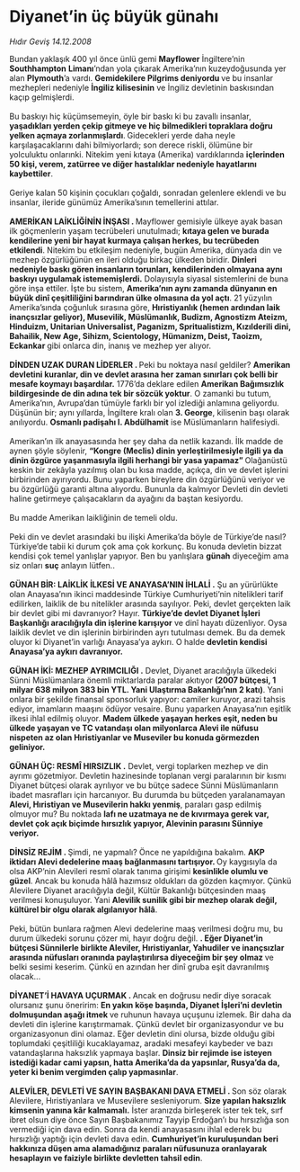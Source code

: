 # Diyanet’in üç büyük günahı

*Hıdır Geviş 14.12.2008*

<div class="taraf_structure_2col_1zq">
<div class="margen_n">



 <p>Bundan yaklaşık 400 yıl önce ünlü gemi <b>Mayflower</b> İngiltere’nin <b>Southhampton</b> <b>Limanı</b>’ndan yola çıkarak Amerika’nın kuzeydoğusunda yer alan <b>Plymouth</b>’a vardı. <b>Gemidekilere Pilgrims deniyordu </b>ve bu insanlar mezhepleri nedeniyle <b>İngiliz kilisesinin</b> ve İngiliz devletinin baskısından kaçıp gelmişlerdi. <br/><br/>Bu baskıyı hiç küçümsemeyin, öyle bir baskı ki bu zavallı insanlar, <b>yaşadıkları yerden çekip gitmeye ve hiç bilmedikleri topraklara doğru yelken açmaya zorlanmışlardı</b>.<b> </b>Gidecekleri yerde daha neyle karşılaşacaklarını dahi bilmiyorlardı; son derece riskli, ölümüne bir yolculuktu onlarınki. Nitekim yeni kıtaya (Amerika) vardıklarında <b>içlerinden 50 kişi, verem, zatürree ve diğer hastalıklar nedeniyle hayatlarını kaybettiler</b>. <br/><br/>Geriye kalan 50 kişinin çocukları çoğaldı, sonradan gelenlere eklendi ve bu insanlar, ileride günümüz Amerika’sının temellerini attılar. <b><br/><br/>AMERİKAN LAİKLİĞİNİN İNŞASI . </b>Mayflower gemisiyle ülkeye ayak basan ilk göçmenlerin yaşam tecrübeleri unutulmadı; <b>kıtaya gelen ve burada kendilerine yeni bir hayat kurmaya çalışan herkes, bu tecrübeden etkilendi</b>. Nitekim bu etkileşim nedeniyle, bugün Amerika, dünyada din ve mezhep özgürlüğünün en ileri olduğu birkaç ülkeden biridir. <b>Dinleri nedeniyle baskı gören insanların torunları, kendilerinden olmayana aynı baskıyı uygulamak istememişlerdi.</b> Dolayısıyla siyasal sistemlerini de buna göre inşa ettiler. İşte bu sistem, <b>Amerika’nın aynı zamanda dünyanın en büyük dinî çeşitliliğini barındıran ülke olmasına da yol açtı</b>. 21 yüzyılın Amerika’sında çoğunluk sırasına göre, <b>Hıristiyanlık (hemen ardından laik inançsızlar geliyor), Musevilik, Müslümanlık, Budizm, Agnostizm Ateizm, Hinduizm, Unitarian Universalist, Paganizm, Spritualistizm, Kızılderili dini, Bahailik, New Age, Sihizm, Scientology, Hümanizm, Deist, Taoizm, Eckankar </b>gibi onlarca din, inanış ve mezhep yer alıyor.<b> <br/><br/>DİNDEN UZAK DURAN LİDERLER . </b>Peki bu noktaya nasıl geldiler? <b>Amerikan devletini kuranlar, din ve devlet arasına her zaman sınırları çok belli bir mesafe koymayı başardılar.</b> 1776’da deklare edilen <b>Amerikan Bağımsızlık bildirgesinde de din adına tek bir sözcük yoktur</b>. O zamanki bu tutum, Amerika’nın, Avrupa’dan tümüyle farklı bir yol izlediği anlamına geliyordu. Düşünün bir; aynı yıllarda, İngiltere kralı olan <b>3. George</b>, kilisenin başı olarak anılıyordu. <b>Osmanlı padişahı I. Abdülhamit</b> ise Müslümanların halifesiydi. <br/><br/>Amerikan’ın ilk anayasasında her şey daha da netlik kazandı. İlk madde de aynen şöyle söylenir, <b>“Kongre (Meclis) dinin yerleştirilmesiyle ilgili ya da dinin özgürce yaşanmasıyla ilgili herhangi bir yasa yapamaz” </b>Olağanüstü keskin bir zekâyla yazılmış olan bu kısa madde, açıkça, din ve devlet işlerini birbirinden ayırıyordu. Bunu yaparken bireylere din özgürlüğünü veriyor ve bu özgürlüğü garanti altına alıyordu. Bununla da kalmıyor Devleti din devleti haline getirmeye çalışacakların da ayağını da baştan kesiyordu. <br/><br/>Bu madde Amerikan laikliğinin de temeli oldu. <br/><br/>Peki din ve devlet arasındaki bu ilişki Amerika’da böyle de Türkiye’de nasıl? Türkiye’de tabii ki durum çok ama çok korkunç. Bu konuda devletin bizzat kendisi çok temel yanlışlar yapıyor. Ben bu yanlışlara <b>günah</b> diyeceğim ama siz onları <b>suç</b> anlayın lütfen..<b> <br/><br/>GÜNAH BİR: LAİKLİK İLKESİ VE ANAYASA’NIN İHLALİ .</b> Şu an yürürlükte olan Anayasa’nın ikinci maddesinde Türkiye Cumhuriyeti’nin nitelikleri tarif edilirken, laiklik de bu nitelikler arasında sayılıyor. Peki, devlet gerçekten laik bir devlet gibi mi davranıyor? Hayır. <b>Türkiye’de devlet Diyanet İşleri Başkanlığı aracılığıyla din işlerine karışıyor</b> ve dinî hayatı düzenliyor. Oysa laiklik devlet ve din işlerinin birbirinden ayrı tutulması demek. Bu da demek oluyor ki Diyanet’in varlığı Anayasa’ya aykırı. O halde <b>devletin kendisi Anayasa’ya aykırı davranıyor. <br/><br/>GÜNAH İKİ: MEZHEP AYRIMCILIĞI .</b> Devlet, Diyanet aracılığıyla ülkedeki Sünni Müslümanlara önemli miktarlarda paralar akıtıyor <b>(2007 bütçesi, 1 milyar 638 milyon 383 bin YTL. Yani Ulaştırma Bakanlığı’nın 2 katı)</b>. Yani onlara bir şekilde finansal sponsorluk yapıyor: camiler kuruyor, arazi tahsis ediyor, imamların maaşını ödüyor vesaire. Bunu yaparken Anayasa’nın eşitlik ilkesi ihlal edilmiş oluyor. <b>Madem ülkede yaşayan herkes eşit, neden bu ülkede yaşayan ve TC vatandaşı olan milyonlarca Alevi ile nüfusu nispeten az olan Hıristiyanlar ve Museviler bu konuda görmezden geliniyor. <br/><br/>GÜNAH ÜÇ: RESMÎ HIRSIZLIK .</b> Devlet, vergi toplarken mezhep ve din ayrımı gözetmiyor. Devletin hazinesinde toplanan vergi paralarının bir kısmı Diyanet bütçesi olarak ayrılıyor ve bu bütçe sadece Sünni Müslümanların ibadet masrafları için harcanıyor. Bu durumda bu bütçeden yaralanamayan <b>Alevi, Hıristiyan ve Musevilerin hakkı yenmiş</b>, paraları gasp edilmiş olmuyor mu? Bu noktada <b>lafı ne uzatmaya ne de kıvırmaya gerek var, devlet çok açık biçimde hırsızlık yapıyor, Alevinin parasını Sünniye veriyor. <br/><br/>DİNSİZ REJİM . </b>Şimdi, ne yapmalı? Önce ne yapıldığına bakalım. <b>AKP iktidarı Alevi dedelerine maaş bağlanmasını tartışıyor. </b>Oy kaygısıyla da olsa AKP’nin Alevileri resmî olarak tanıma girişimi <b>kesinlikle olumlu ve güzel</b>. Ancak bu konuda hâlâ hazımsız oldukları da gözden kaçmıyor. Çünkü Alevilere Diyanet aracılığıyla değil, Kültür Bakanlığı bütçesinden maaş verilmesi konuşuluyor. Yani <b>Alevilik sunilik gibi bir mezhep olarak değil, kültürel bir olgu olarak algılanıyor hâlâ</b>. <br/><br/>Peki, bütün bunlara rağmen Alevi dedelerine maaş verilmesi doğru mu, bu durum ülkedeki sorunu çözer mi, hayır doğru değil. <b>. Eğer Diyanet’in bütçesi Sünnilerle birlikte Aleviler, Hıristiyanlar, Yahudiler ve inançsızlar arasında nüfusları oranında paylaştırılırsa diyeceğim bir şey olmaz </b>ve belki sesimi keserim. Çünkü en azından her dinî gruba eşit davranılmış olacak...<b> <br/><br/>DİYANET’İ HAVAYA UÇURMAK . </b>Ancak en doğrusu nedir diye soracak olursanız şunu öneririm: <b>En yakın köşe başında, Diyanet İşleri’ni devletin dolmuşundan aşağı itmek </b>ve ruhunun havaya uçuşunu izlemek. Bir daha da devleti din işlerine karıştırmamak. Çünkü devlet bir organizasyondur ve bu organizasyonun dini olamaz. Eğer devletin dini olursa, bizde olduğu gibi toplumdaki çeşitliliği kucaklayamaz, aradaki mesafeyi kaybeder ve bazı vatandaşlarına haksızlık yapmaya başlar. <b>Dinsiz bir rejimde ise isteyen istediği kadar cami yapsın, hatta Amerika’da da yapsınlar, Rusya’da da, yeter ki benim vergimden çalıp yapmasınlar</b>.<b> <br/><br/>ALEVİLER, DEVLETİ VE SAYIN BAŞBAKANI DAVA ETMELİ . </b>Son söz olarak Alevilere, Hıristiyanlara ve Musevilere sesleniyorum. <b>Size yapılan haksızlık kimsenin yanına kâr kalmamalı.</b> İster aranızda birleşerek ister tek tek, sırf ibret olsun diye önce Sayın Başbakanımız Tayyip Erdoğan’ı bu hırsızlığa son vermediği için dava edin. Sonra da kendi anayasasını ihlal ederek bu hırsızlığı yaptığı için devleti dava edin. <b>Cumhuriyet’in kuruluşundan beri hakkınıza düşen ama alamadığınız paraları nüfusunuza oranlayarak hesaplayın ve faiziyle birlikte devletten tahsil edin</b>.</p>

<br/>


<div id="taraf_not">
</div>

</div>


</div>
